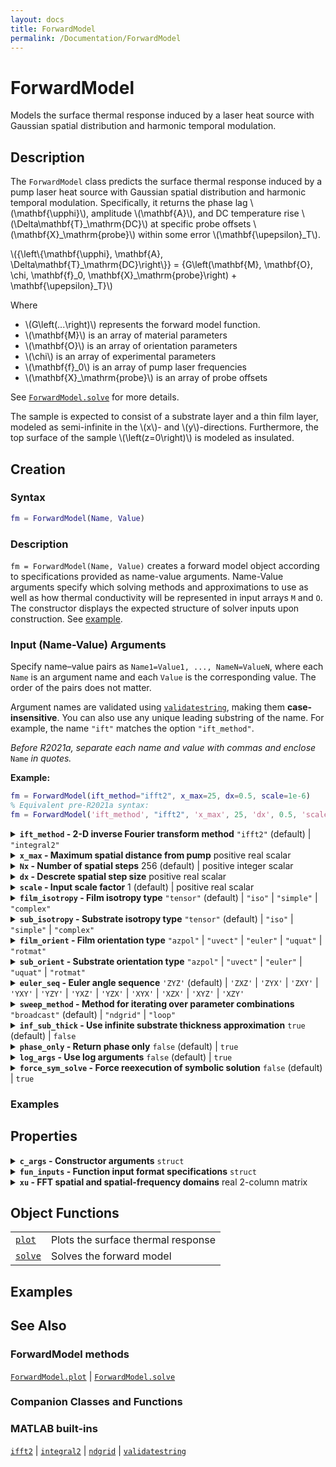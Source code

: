 ```yaml
---
layout: docs
title: ForwardModel
permalink: /Documentation/ForwardModel
---
```


# ForwardModel

Models the surface thermal response induced by a laser heat source with Gaussian spatial distribution and harmonic temporal modulation.

## Description
<p>
The <code>ForwardModel</code> class predicts the surface thermal response induced by a pump laser heat source with Gaussian spatial distribution and harmonic temporal modulation. Specifically, it returns the phase lag \(\mathbf{\upphi}\), amplitude \(\mathbf{A}\), and DC temperature rise \(\Delta\mathbf{T}_\mathrm{DC}\) at specific probe offsets \(\mathbf{X}_\mathrm{probe}\) within some error \(\mathbf{\upepsilon}_T\).
</p>
<p>
\({\left\{\mathbf{\upphi}, \mathbf{A}, \Delta\mathbf{T}_\mathrm{DC}\right\}} = {G\left(\mathbf{M}, \mathbf{O}, \chi, \mathbf{f}_0, \mathbf{X}_\mathrm{probe}\right) + \mathbf{\upepsilon}_T}\)
</p>
<p>
Where
</p>
<ul>
    <li>\(G\left(...\right)\) represents the forward model function.</li>
    <li>\(\mathbf{M}\) is an array of material parameters</li>
    <li>\(\mathbf{O}\) is an array of orientation parameters</li>
    <li>\(\chi\) is an array of experimental parameters</li>
    <li>\(\mathbf{f}_0\) is an array of pump laser frequencies</li>
    <li>\(\mathbf{X}_\mathrm{probe}\) is an array of probe offsets</li>
</ul>

See [`ForwardModel.solve`](/MLTI/Documentation/ForwardModel/solve) for more details.

<p>
The sample is expected to consist of a substrate layer and a thin film layer, modeled as semi-infinite in the \(x\)- and \(y\)-directions. Furthermore, the top surface of the sample \(\left(z=0\right)\) is modeled as insulated.
</p>

## Creation

### Syntax
```matlab
fm = ForwardModel(Name, Value)
```

### Description

`fm = ForwardModel(Name, Value)` creates a forward model object according to specifications provided as name-value arguments. Name-Value arguments specify which solving methods and approximations to use as well as how thermal conductivity will be represented in input arrays `M` and `O`. The constructor displays the expected structure of solver inputs upon construction. See [example](#constructor-ex1).

### Input (Name-Value) Arguments

Specify name–value pairs as `Name1=Value1, ..., NameN=ValueN`, where each `Name` is an argument name and each `Value` is the corresponding value. The order of the pairs does not matter.  

Argument names are validated using [`validatestring`](https://www.mathworks.com/help/matlab/ref/validatestring.html), making them **case-insensitive**. You can also use any unique leading substring of the name. For example, the name `"ift"` matches the option `"ift_method"`.

*Before R2021a, separate each name and value with commas and enclose* `Name` *in quotes.*  

**Example:**  
```matlab
fm = ForwardModel(ift_method="ifft2", x_max=25, dx=0.5, scale=1e-6)
% Equivalent pre-R2021a syntax:
fm = ForwardModel('ift_method', "ifft2", 'x_max', 25, 'dx', 0.5, 'scale', 1e-6)
```

<details class="custom-details">
    <summary>
        <span class="summary-text">
            <b><code>ift_method</code> - 2-D inverse Fourier transform method</b>
            <span class="subline"><code>"ifft2"</code> (default) | <code>"integral2"</code></span>
        </span>
    </summary>
    <div>
        <p>
            2-D inverse Fourier transform method. When possible, the
            <a href="https://www.mathworks.com/help/matlab/ref/ifft2.html"><code>ifft2</code></a>
            method should be used for its computational efficiency.
            However, if greater accuracy is needed, the
            <a href="https://www.mathworks.com/help/matlab/ref/integral2.html"><code>integral2</code></a>
            method may be used instead.
        </p>
        <p>
            When <code>ift_method = "ifft2"</code>, either
            <code>x_max</code> or <code>dx</code> must be provided.
            <code>Nx</code> has a default value, but <code>x_max</code>
            and <code>dx</code> do not. At least two of the three
            (<code>x_max</code>, <code>Nx</code>, <code>dx</code>)
            must be known to compute the third.
        </p>
        <p>
            Input value is validated using
            <a href="https://www.mathworks.com/help/matlab/ref/validatestring.html"><code>validatestring</code></a>.
        </p>
        <p>
            <b>Data Types:</b> <code>char</code> | <code>string</code>
        </p>
    </div>
</details>

<details class="custom-details">
    <summary>
        <span class="summary-text">
            <b><code>x_max</code> - Maximum spatial distance from pump</b>
            <span class="subline">positive real scalar</span>
        </span>
    </summary>
    <div>
        <p>
            Maximum spatial distance from the pump in the x- and y-directions used in the 2-D inverse fast Fourier transform
            (<a href="https://www.mathworks.com/help/matlab/ref/ifft2.html"><code>ifft2</code></a>).
            When specified, the spatial domain for both <code>x_probe</code>
            and <code>y_probe</code> will be <code>[-x_max, x_max]</code>
            if <code>dx</code> is also specified or if <code>Nx</code> is odd;
            otherwise (<code>Nx</code> is even), the domain will be <code>[-x_max, x_max - dx]</code>.
        </p>
        <p>
            The value of <code>x_max</code> is ignored when <code>ift_method = "integral2"</code>.
        </p>
        <p>
            <b>Data Types:</b> <code>double</code> | <code>single</code>
        </p>
    </div>
</details>

<details class="custom-details">
    <summary>
        <span class="summary-text">
            <b><code>Nx</code> - Number of spatial steps</b>
            <span class="subline"> 256 (default) | positive integer scalar</span>
        </span>
    </summary>
    <div>
        <p>
            Number of descrete spatial points to use in the
            <a href="https://www.mathworks.com/help/matlab/ref/ifft2.html"><code>ifft2</code></a>
            transform. I.e., signal length.
        </p>
        <p>
            When possible, the value of <code>Nx</code> should only have small prime factors as this results in significantly faster execution of the
            <a href="https://www.mathworks.com/help/matlab/ref/ifft2.html"><code>ifft2</code></a>
            transform.
        </p>
        <p>
            The value of <code>Nx</code> is ignored when <code>ift_method = "integral2"</code> or if all three <code>x_max</code>, <code>Nx</code>, and <code>dx</code> are specified.
        </p>
        <p>
            <b>Data Types:</b> <code>double</code> | <code>single</code> | <code>int8</code> | <code>int16</code> | <code>int32</code> | <code>uint8</code> | <code>uint16</code> | <code>uint32</code>
        </p>
    </div>
</details>

<details class="custom-details">
    <summary>
        <span class="summary-text">
            <b><code>dx</code> - Descrete spatial step size</b>
            <span class="subline"> positive real scalar</span>
        </span>
    </summary>
    <div>
        <p>
            Descrete spatial step size. I.e., sampling period.
        </p>
        <p>
            The value of <code>dx</code> is ignored when <code>ift_method = "integral2"</code>.
        </p>
        <p>
            <b>Data Types:</b> <code>double</code> | <code>single</code>
        </p>
    </div>
</details>

<details class="custom-details">
    <summary>
        <span class="summary-text">
            <b><code>scale</code> - Input scale factor</b>
            <span class="subline"> 1 (default) | positive real scalar</span>
        </span>
    </summary>
    <div>
        <p>
            The input scale factor defines the units of certain forward model inputs by scaling their base SI units as follows:
        </p>
        <ul>
            <li>
                \(
                    {\left[ h_f \right]}
                    = {\left[ h_s \right]}
                    = {\left[ s_x \right]}
                    = {\left[ s_y \right]}
                    = {\left[ x_\mathrm{probe} \right]}
                    = {\mathrm{scale} \cdot \mathrm{m}}
                \)
            </li>
            <li>
                \(
                    {\left[ \alpha_f \right]}
                    = {\left[ \alpha_s \right]}
                    = {\left[ u \right]}
                    = {\left[ v \right]}
                    = {\left[\frac{1}{ x_\mathrm{probe}} \right]}
                    = {\frac{1}{\mathrm{scale} \cdot \mathrm{m}}}
                \)
            </li>
            <li>
                \(
                    {\left[C_f\right]}
                    = {\left[C_s\right]}
                    = {\frac{\mathrm{W}}{\mathrm{scale} \cdot \mathrm{m}^3 \cdot \mathrm{K}}}
                \)
            </li>
            <li>
                \(
                    {\left[ P \right]}
                    = {\mathrm{scale} \cdot \mathrm{W}}
                \)
            </li>
            <li>
                \(
                    {\left[ f_0 \right]}
                    = {\frac{\mathrm{Hz}}{\mathrm{scale}}}
                \)
            </li>
        </ul>
        <p>
            <b>Example:</b> If <code>scale = 1e-6</code> forward model inputs are considered to be in the following units:
        </p>
        <ul>
            <li>
                \(
                    {\left[ h_f \right]}
                    = {\left[ h_s \right]}
                    = {\left[ s_x \right]}
                    = {\left[ s_y \right]}
                    = {\left[ x_\mathrm{probe} \right]}
                    = {\mathrm{scale} \cdot \mathrm{m}}
                    = {10^{-6} \cdot \mathrm{m}}
                    = {\mathrm{\upmu m}}
                \)
            </li>
            <li>
                \(
                    {\left[ \alpha_f \right]}
                    = {\left[ \alpha_s \right]}
                    = {\left[ u \right]}
                    = {\left[ v \right]}
                    = {\left[\frac{1}{ x_\mathrm{probe}} \right]}
                    = {\frac{1}{\mathrm{scale} \cdot \mathrm{m}}}
                    = {\frac{1}{10^{-6} \cdot \mathrm{m}}}
                    = {\frac{1}{\mathrm{\upmu m}}}
                \)
            </li>
            <li>
                \(
                    {\left[C_f\right]}
                    = {\left[C_s\right]}
                    = {\frac{\mathrm{W}}{\mathrm{scale} \cdot \mathrm{m}^3 \cdot \mathrm{K}}}
                    = {\frac{\mathrm{W}}{10^{-6} \cdot \mathrm{m}^3 \cdot \mathrm{K}}}
                    = {\frac{\mathrm{W}}{\mathrm{cm}^3 \cdot \mathrm{K}}}
                \)
            </li>
            <li>
                \(
                    {\left[ P \right]}
                    = {\mathrm{scale} \cdot \mathrm{W}}
                    = {10^{-6} \cdot \mathrm{W}}
                    = {\mathrm{\upmu W}}
                \)
            </li>
            <li>
                \(
                    {\left[ f_0 \right]}
                    = {\frac{\mathrm{Hz}}{\mathrm{scale}}}
                    = {\frac{\mathrm{Hz}}{10^{-6}}}
                    = {10^6 \cdot \mathrm{Hz}}
                    = {\mathrm{MHz}}
                \)
            </li>
        </ul>
        <p>
            <b>Data Types:</b> <code>double</code> | <code>single</code>
        </p>
    </div>
</details>

<details class="custom-details">
    <summary>
        <span class="summary-text">
            <b><code>film_isotropy</code> - Film isotropy type</b>
            <span class="subline"><code>"tensor"</code> (default) | <code>"iso"</code> | <code>"simple"</code> | <code>"complex"</code></span>
        </span>
    </summary>
    <div>
        <p>
            Film isotropy type specifies the isotropy level of the film.
        </p>
        <ul>
            <li><code>"iso"</code>: For scalar thermal conductivity <code>kf</code></li>
            <li><code>"simple"</code>: For 2 principal thermal conductivities along a specified axis <code>kf∥</code> and perpendicular to that axis <code>kf⊥</code></li>
            <li><code>"complex"</code>: For 3 principal thermal conductivities sorted in descending order <code>kfp1</code>, <code>kfp2</code>, <code>kfp3</code></li>
            <li><code>"tensor"</code>: For 6 element thermal conductivity tensor <code>kf11</code>, <code>kf12</code>, <code>kf13</code>, <code>kf22</code>, <code>kf23</code>, <code>kf33</code></li>
        </ul>
        <p>
            Input value is validated using
            <a href="https://www.mathworks.com/help/matlab/ref/validatestring.html"><code>validatestring</code></a>.
        </p>
        <p>
            <b>Data Types:</b> <code>char</code> | <code>string</code>
        </p>
    </div>
</details>

<details class="custom-details">
    <summary>
        <span class="summary-text">
            <b><code>sub_isotropy</code> - Substrate isotropy type</b>
            <span class="subline">
                <code>"tensor"</code> (default) | <code>"iso"</code> | <code>"simple"</code> | <code>"complex"</code>
            </span>
        </span>
    </summary>
    <div>
        <p>
            Substrate isotropy type specifies the isotropy level of the film.
        </p>
        <ul>
            <li><code>"iso"</code>: For scalar thermal conductivity <code>ks</code></li>
            <li><code>"simple"</code>: For 2 principal thermal conductivities along a specified axis <code>ks∥</code> and perpendicular to that axis <code>ks⊥</code></li>
            <li><code>"complex"</code>: For 3 principal thermal conductivities sorted in descending order <code>ksp1</code>, <code>ksp2</code>, <code>ksp3</code></li>
            <li><code>"tensor"</code>: For 6 element thermal conductivity tensor <code>ks11</code>, <code>ks12</code>, <code>ks13</code>, <code>ks22</code>, <code>ks23</code>, <code>kf33</code></li>
        </ul>
        <p>
            Input value is validated using
            <a href="https://www.mathworks.com/help/matlab/ref/validatestring.html"><code>validatestring</code></a>.
        </p>
        <p>
            <b>Data Types:</b> <code>char</code> | <code>string</code>
        </p>
    </div>
</details>

<details class="custom-details">
    <summary>
        <span class="summary-text">
            <b><code>film_orient</code> - Film orientation type</b>
            <span class="subline">
                <code>"azpol"</code> | <code>"uvect"</code> | <code>"euler"</code> | <code>"uquat"</code> | <code>"rotmat"</code>
            </span>
        </span>
    </summary>
    <div>
        <p>
            Film orientation type specifies how the principal axes orientations of the film are represented.
            Required when <code>film_isotropy</code> equals either <code>"simple"</code> or <code>"complex"</code>.
        </p>
        <ul>
            <li><code>"azpol"</code>: For representing the <code>kf∥</code> axis as azimuthal <code>θf1</code> and polar <code>θf2</code> angles. Use only when <code>film_isotropy = "simple"</code>.</li>
            <li><code>"uvect"</code>: For representing the <code>kf∥</code> axis as a unit vector <code>vf1</code>, <code>vf2</code>, <code>vf3</code>. Use only when <code>film_isotropy = "simple"</code>.</li>
            <li><code>"euler"</code>: For representing the orientation of the principal axes as Euler angles <code>θf1</code>, <code>θf2</code>, <code>θf3</code>.</li>
            <li><code>"uquat"</code>: For representing the orientation of the principal axes as a unit quaternion <code>qf1</code>, <code>qf2</code>, <code>qf3</code>, <code>qf4</code>.</li>
            <li><code>"rotmat"</code>: For representing the orientation of the principal axes as a rotation matrix <code>Rf11</code>, <code>Rf21</code>, <code>Rf31</code>, <code>Rf12</code>, <code>Rf22</code>, <code>Rf32</code>, <code>Rf13</code>, <code>Rf23</code>, <code>Rf33</code>.</li>
        </ul>
        <p>
            Input value is validated using
            <a href="https://www.mathworks.com/help/matlab/ref/validatestring.html"><code>validatestring</code></a>.
        </p>
        <p>
            <b>Data Types:</b> <code>char</code> | <code>string</code>
        </p>
    </div>
</details>

<details class="custom-details">
    <summary>
        <span class="summary-text">
            <b><code>sub_orient</code> - Substrate orientation type</b>
            <span class="subline">
                <code>"azpol"</code> | <code>"uvect"</code> | <code>"euler"</code> | <code>"uquat"</code> | <code>"rotmat"</code>
            </span>
        </span>
    </summary>
    <div>
        <p>
            Substrate orientation type specifies how the principal axes orientations of the film are represented.
            Required when <code>sub_isotropy</code> equals either <code>"simple"</code> or <code>"complex"</code>.
        </p>
        <ul>
            <li><code>"azpol"</code>: For representing the <code>ks∥</code> axis as azimuthal <code>θs1</code> and polar <code>θs2</code> angles. Use only when <code>sub_isotropy = "simple"</code>.</li>
            <li><code>"uvect"</code>: For representing the <code>ks∥</code> axis as a unit vector <code>vs1</code>, <code>vs2</code>, <code>vs3</code>. Use only when <code>sub_isotropy = "simple"</code>.</li>
            <li><code>"euler"</code>: For representing the orientation of the principal axes as Euler angles <code>θs1</code>, <code>θs2</code>, <code>θs3</code>.</li>
            <li><code>"uquat"</code>: For representing the orientation of the principal axes as a unit quaternion <code>qs1</code>, <code>qs2</code>, <code>qs3</code>, <code>qs4</code>.</li>
            <li><code>"rotmat"</code>: For representing the orientation of the principal axes as a rotation matrix <code>Rs11</code>, <code>Rs21</code>, <code>Rs31</code>, <code>Rs12</code>, <code>Rs22</code>, <code>Rs32</code>, <code>Rs13</code>, <code>Rs23</code>, <code>Rs33</code>.</li>
        </ul>
        <p>
            Input value is validated using
            <a href="https://www.mathworks.com/help/matlab/ref/validatestring.html"><code>validatestring</code></a>.
        </p>
        <p>
            <b>Data Types:</b> <code>char</code> | <code>string</code>
        </p>
    </div>
</details>

<details class="custom-details">
    <summary>
        <span class="summary-text">
            <b><code>euler_seq</code> - Euler angle sequence</b>
            <span class="subline">
                <code>'ZYZ'</code> (default) | <code>'ZXZ'</code> | <code>'ZYX'</code> | <code>'ZXY'</code> | <code>'YXY'</code> | <code>'YZY'</code> | <code>'YXZ'</code> | <code>'YZX'</code> | <code>'XYX'</code> | <code>'XZX'</code> | <code>'XYZ'</code> | <code>'XZY'</code>
            </span>
        </span>
    </summary>
    <div>
        <p>
            Euler angle sequence specified as three axes.
            I.e., computes the rotation matrix as \(\mathbf{R} = \mathbf{R}_i\left(\theta_1\right) \cdot \mathbf{R}_j\left(\theta_2\right) \cdot \mathbf{R}_k\left(\theta_3\right)\), where \(i, j, k \in \left\{x, y, z\right\}\) are the 1st, 2nd, and 3rd characters of the input character array, and:
        </p>
        <p>
            \(
            {\mathbf{R}_x(\theta) =
            \begin{bmatrix}
            1 & 0 & 0 \\
            0 & \cos\theta & -\sin\theta \\
            0 & \sin\theta & \cos\theta
            \end{bmatrix}},\,
            {\mathbf{R}_y(\theta) =
            \begin{bmatrix}
            \cos\theta & 0 & \sin\theta \\
            0 & 1 & 0 \\
            -\sin\theta & 0 & \cos\theta
            \end{bmatrix}},\,
            {\mathbf{R}_z(\theta) =
            \begin{bmatrix}
            \cos\theta & -\sin\theta & 0 \\
            \sin\theta & \cos\theta & 0 \\
            0 & 0 & 1
            \end{bmatrix}}
            \)
        </p>
        <p>
            Only referenced when either <code>film_orient</code> or <code>sub_orient</code> is set to <code>"euler"</code>.
        </p>
        <p>
            Input value is validated using
            <a href="https://www.mathworks.com/help/matlab/ref/validatestring.html"><code>validatestring</code></a>.
        </p>
        <p>
            <b>Data Types:</b> <code>char</code> | <code>string</code>
        </p>
    </div>
</details>

<details class="custom-details">
    <summary>
        <span class="summary-text">
            <b><code>sweep_method</code> - Method for iterating over parameter combinations</b>
            <span class="subline">
                <code>"broadcast"</code> (default) | <code>"ndgrid"</code> | <code>"loop"</code>
            </span>
        </span>
    </summary>
    <div>
        <p>
            Specifies how the solver will iterate over all combinations of input parameter sets <code>M_train</code>, <code>O</code>, <code>f0</code>, <code>x_probe</code> when computing the 4-D output array <code>G(i,j,k,l) = fm.solve(M_train(i,:), O(j,:), chi, f0(k,:), x_probe(l,:))</code>. This choice affects both memory usage and performance.
        </p>
        <ul>
            <li><code>"broadcast"</code> – Uses singleton expansion to apply <code>fm.solve(...)</code> over multi-dimensional parameter arrays without explicitly forming full grids in memory. Saves memory, but may be slower in some cases.</li>
            <li><code>"ndgrid"</code> – Expands all parameter arrays to full \(N_\mathrm{train} \times N_\mathrm{pump} \times N_f \times N_\mathrm{prope}\) grids
              using <a href="https://www.mathworks.com/help/matlab/ref/ndgrid.html"><code>ndgrid</code></a>. Fast for vectorized operations but uses the most
              memory.</li>
            <li><code>"loop"</code> – Iterates explicitly over all parameter combinations in nested <code>for</code> loops. Uses minimal memory but is typically the slowest
              method.</li>
        </ul>
        <p>
            Input value is validated using
            <a href="https://www.mathworks.com/help/matlab/ref/validatestring.html"><code>validatestring</code></a>.
        </p>
        <p>
            <b>Data Types:</b> <code>char</code> | <code>string</code>
        </p>
    </div>
</details>

<details class="custom-details">
    <summary>
        <span class="summary-text">
            <b><code>inf_sub_thick</code> - Use infinite substrate thickness approximation</b>
            <span class="subline">
                <code>true</code> (default) | <code>false</code>
            </span>
        </span>
    </summary>
    <div>
        <p>
            When set to <code>true</code>, approximates the thickness of the substrate as infinite in the z-direction, which is more numerically stable than using a finite substrate thickness.
        </p>
        <p>
            <b>Data Types:</b> <code>logical</code>
        </p>
    </div>
</details>

<details class="custom-details">
    <summary>
        <span class="summary-text">
            <b><code>phase_only</code> - Return phase only</b>
            <span class="subline">
                <code>false</code> (default) | <code>true</code>
            </span>
        </span>
    </summary>
    <div>
        <p>
            When set to <code>true</code>, tells the solver that the user is only interested in phase; not amplitude nor DC temperature change.
        </p>
        <p>
            <b>Data Types:</b> <code>logical</code>
        </p>
    </div>
</details>

<details class="custom-details">
    <summary>
        <span class="summary-text">
            <b><code>log_args</code> - Use log arguments</b>
            <span class="subline">
                <code>false</code> (default) | <code>true</code>
            </span>
        </span>
    </summary>
    <div>
        <p>
            When set to <code>true</code>, the solver expects the natural log of thermal conductivity, volumetric heat capacity, optical absorption coefficient, z-direction thickness, pump laser deviation, and power as inputs.
        </p>
        <p>
            <b>Data Types:</b> <code>logical</code>
        </p>
    </div>
</details>

<details class="custom-details">
    <summary>
        <span class="summary-text">
            <b><code>force_sym_solve</code> - Force reexecution of symbolic solution</b>
            <span class="subline">
                <code>false</code> (default) | <code>true</code>
            </span>
        </span>
    </summary>
    <div>
        <p>
            When set to <code>true</code>, forces the reexecution of the symbolic solutions even if the files already exist.
        </p>
        <p>
            <b>Data Types:</b> <code>logical</code>
        </p>
    </div>
</details>

### Examples
<a id="constructor-ex1"></a>

## Properties

<details class="custom-details">
    <summary>
        <span class="summary-text">
            <b><code>c_args</code> - Constructor arguments</b>
            <span class="subline">
                <code>struct</code>
            </span>
        </span>
    </summary>
    <div>
        <p>
            <code>c_args</code> is a struct of validated constructor arguments (input and default) populated by <code>validate_c_args</code>, a private <code>ForwardModel</code> method.
        </p>
    </div>
</details>

<details class="custom-details">
    <summary>
        <span class="summary-text">
            <b><code>fun_inputs</code> - Function input format specifications</b>
            <span class="subline">
                <code>struct</code>
            </span>
        </span>
    </summary>
    <div>
        <p>
            Struct of format specifications for method inputs <code>M</code>, <code>O</code>, <code>chi</code>, <code>f0</code>, and <code>X_probe</code> (used in <a href="{{ '/Documentation/ForwardModel/plot' | relative_url }}"><code>ForwardModel.plot</code></a> and <a href="{{ '/Documentation/ForwardModel/solve' | relative_url }}"><code>ForwardModel.solve</code></a>).
        </p>
        <p>
            Each field value is another struct with the following fields:
        </p>
        <ul>
            <li>
                ncols: Number of columns
            </li>
            <li>
                cols: 1-by-<code>ncols</code> string array; Specifies the variable name associated with each column of <code>M</code>.
            </li>
            <li>
                units: 1-by-<code>ncols</code> string array; Specifies the units of each column of <code>M</code>. If <code>c_args.log_args</code> is <code>true</code>, these units refer to the values before log-transformation, since the transformation implicitly normalizes by the base unit, yielding a unitless quantity.
            </li>
            <li>
                msg: A formatted string message for displaying the values of <code>ncols</code>, <code>cols</code>, and <code>units</code> to the screen.
            </li>
            <li>
                vld: Input validation function handle.
            </li>
        </ul>
        <p>
            <code>fun_inputs</code> is populated by <code>get_input_structure</code>, a private <code>ForwardModel</code> method.
        </p>
        <h3>Function Inputs Nomenclature</h3>
        {% include_relative fun_in_nomenclature.html %}
    </div>
</details>

<details class="custom-details">
    <summary>
        <span class="summary-text">
            <b><code>xu</code> - FFT spatial and spatial-frequency domains</b>
            <span class="subline">
                real 2-column matrix
            </span>
        </span>
    </summary>
    <div>
        <p>
            2-column matrix where the 1st column is the descretized spatial vector, and the 2nd column is the descretized spatial-frequency vector referenced when <code>ift_method="ifft2"</code>.
        </p>
    </div>
</details>

## Object Functions
<table>
  <tbody>
    <tr>
        <td>
            <a href="{{ '/Documentation/ForwardModel/plot' | relative_url }}"><code>plot</code></a>
        </td>
        <td>
            Plots the surface thermal response
        </td>
    </tr>
    <tr>
        <td>
            <a href="{{ '/Documentation/ForwardModel/solve' | relative_url }}"><code>solve</code></a>
        </td>
        <td>
            Solves the forward model
        </td>
    </tr>
  </tbody>
</table>

## Examples

## See Also
### ForwardModel methods

[`ForwardModel.plot`](/MLTI/Documentation/ForwardModel/plot) |
[`ForwardModel.solve`](/MLTI/Documentation/ForwardModel/solve)

### Companion Classes and Functions

### MATLAB built-ins
[`ifft2`](https://www.mathworks.com/help/matlab/ref/ifft2.html) |
[`integral2`](https://www.mathworks.com/help/matlab/ref/integral2.html) |
[`ndgrid`](https://www.mathworks.com/help/matlab/ref/ndgrid.html) |
[`validatestring`](https://www.mathworks.com/help/matlab/ref/validatestring.html)


